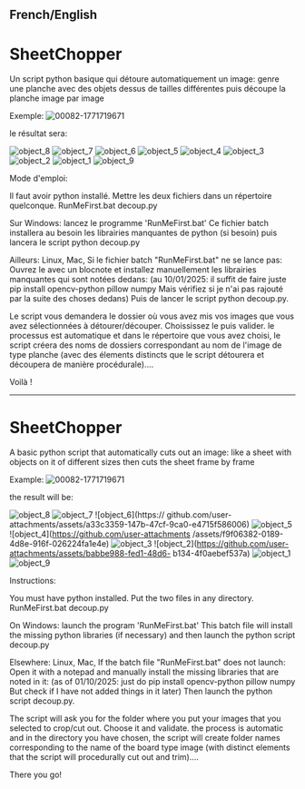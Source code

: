 French/English
-----
# SheetChopper
Un script python basique qui détoure automatiquement un image: genre une planche avec des objets dessus de tailles différentes puis découpe la planche image par image

Exemple:
![00082-1771719671](https://github.com/user-attachments/assets/8d47ec10-7a68-4b97-b9a0-48b710e3d7b3)

le résultat sera:

![object_8](https://github.com/user-attachments/assets/3c4dee16-fe5f-4d4e-9688-36c78c4ff45b)
![object_7](https://github.com/user-attachments/assets/28560715-cbc1-410f-8c4d-58643379f2f3)
![object_6](https://github.com/user-attachments/assets/a33c3359-147b-47cf-9ca0-e4715f586006)
![object_5](https://github.com/user-attachments/assets/c60020b6-ae22-4ff7-8a14-734540a0655c)
![object_4](https://github.com/user-attachments/assets/f9f06382-0189-4d8e-916f-026224fa1e4e)
![object_3](https://github.com/user-attachments/assets/59d8507d-751c-461d-be5c-feb417955a92)
![object_2](https://github.com/user-attachments/assets/babbe988-fed1-48d6-b134-4f0aebef537a)
![object_1](https://github.com/user-attachments/assets/7db863f7-05fb-4bfd-a463-92ab4907c9f7)
![object_9](https://github.com/user-attachments/assets/7da9fe90-c1d5-4834-bf91-41db7e8b9b4c)

Mode d'emploi:

Il faut avoir python installé.
Mettre les deux fichiers dans un répertoire quelconque.
RunMeFirst.bat
decoup.py

Sur Windows: lancez le programme 'RunMeFirst.bat'
Ce fichier batch installera au besoin les librairies manquantes de python (si besoin) puis lancera le script python decoup.py

Ailleurs: Linux, Mac,
Si le fichier batch "RunMeFirst.bat" ne se lance pas:
Ouvrez le avec un blocnote et installez manuellement les librairies manquantes qui sont notées dedans:
(au 10/01/2025: il suffit de faire juste
pip install opencv-python pillow numpy 
Mais vérifiez si je n'ai pas rajouté par la suite des choses dedans)
Puis de lancer le script python
decoup.py.

Le script vous demandera le dossier où vous avez mis vos images que vous avez sélectionnées à détourer/découper.
Choississez le puis valider.
le processus est automatique et dans le répertoire que vous avez choisi, le script créera des noms de dossiers correspondant au nom de l'image de type planche (avec des élements distincts que le script détourera et découpera de manière procédurale)....

Voilà !

-----

# SheetChopper
A basic python script that automatically cuts out an image: like a sheet with objects on it of different sizes then cuts the sheet frame by frame

Example:
![00082-1771719671](https://github.com/user-attachments/assets/8d47ec10-7a68-4b97-b9a0-48b710e3d7b3)

the result will be:

![object_8](https://github.com/user-attachments/assets/3c4dee16-fe5f-4d4e-9688-36c78c4ff45b)
![object_7](https://github.com/user-attachments/assets/28560715-cbc1-410f-8c4d-58643379f2f3)
![object_6](https:// github.com/user-attachments/assets/a33c3359-147b-47cf-9ca0-e4715f586006)
![object_5](https://github.com/user-attachments/assets/c60020b6-ae22-4ff7-8a14-734540a0655c)
![object_4](https://github.com/user-attachments /assets/f9f06382-0189-4d8e-916f-026224fa1e4e)
![object_3](https://github.com/user-attachments/assets/59d8507d-751c-461d-be5c-feb417955a92)
![object_2](https://github.com/user-attachments/assets/babbe988-fed1-48d6- b134-4f0aebef537a)
![object_1](https://github.com/user-attachments/assets/7db863f7-05fb-4bfd-a463-92ab4907c9f7)
![object_9](https://github.com/user-attachments/assets/7da9fe90-c1d5-4834-bf91-41db7e8b9b4c)

Instructions:

You must have python installed.
Put the two files in any directory.
RunMeFirst.bat
decoup.py

On Windows: launch the program 'RunMeFirst.bat'
This batch file will install the missing python libraries (if necessary) and then launch the python script decoup.py

Elsewhere: Linux, Mac,
If the batch file "RunMeFirst.bat" does not launch:
Open it with a notepad and manually install the missing libraries that are noted in it:
(as of 01/10/2025: just do
pip install opencv-python pillow numpy
But check if I have not added things in it later)
Then launch the python script
decoup.py.

The script will ask you for the folder where you put your images that you selected to crop/cut out.
Choose it and validate.
the process is automatic and in the directory you have chosen, the script will create folder names corresponding to the name of the board type image (with distinct elements that the script will procedurally cut out and trim)....

There you go!
